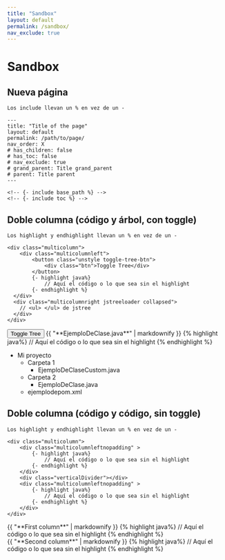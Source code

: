 ```yaml
---
title: "Sandbox"
layout: default
permalink: /sandbox/
nav_exclude: true
---
```


# Sandbox

## Nueva página

```
Los include llevan un % en vez de un -

---
title: "Title of the page"
layout: default
permalink: /path/to/page/
nav_order: X 
# has_children: false
# has_toc: false
# nav_exclude: true
# grand_parent: Title grand_parent
# parent: Title parent
---

<!-- {- include base_path %} -->
<!-- {- include toc %} -->
```

## Doble columna (código y árbol, con toggle)

```
Los highlight y endhighlight llevan un % en vez de un -

<div class="multicolumn">
    <div class="multicolumnleft">
        <button class="unstyle toggle-tree-btn">
            <div class="btn">Toggle Tree</div>
        </button>
        {- highlight java%}
            // Aquí el código o lo que sea sin el highlight
        {- endhighlight %}
  </div>
  <div class="multicolumnright jstreeloader collapsed">
    // <ul> </ul> de jstree
  </div>
</div>
```


<div class="multicolumn">
    <div class="multicolumnleft">
        <button class="unstyle toggle-tree-btn">
            <div class="btn">Toggle Tree</div>
        </button>
        {{ "**EjemploDeClase.java**"  | markdownify }}
        {% highlight java%}
            // Aquí el código o lo que sea sin el highlight
        {% endhighlight %}
    </div>
    <div class="multicolumnright jstreeloader collapsed">
        <ul>
            <li data-jstree='{"opened":true, "icon":"{{ base_path }}/assets/jstree/fa-folder-open.svg"}'>
            Mi proyecto
            <ul>
                <li data-jstree='{"icon":"{{ base_path }}/assets/jstree/fa-folder-open.svg"}'>
                Carpeta 1
                <ul>
                <li data-jstree='{"icon":"{{ base_path }}/assets/jstree/fa-file.svg"}'>EjemploDeClaseCustom.java</li>
                </ul>
                </li>
                <li data-jstree='{"icon":"{{ base_path }}/assets/jstree/fa-folder-open.svg"}'>
                Carpeta 2
                <ul>
                <li data-jstree='{"selected": true, "icon":"{{ base_path }}/assets/jstree/fa-file.svg"}'>EjemploDeClase.java</li>
                </ul>
                </li>
                <li data-jstree='{"icon":"{{ base_path }}/assets/jstree/fa-file.svg"}'>ejemplodepom.xml</li>
            </ul>
            </li>
        </ul>
    </div>
</div>

## Doble columna (código y código, sin toggle)

```
Los highlight y endhighlight llevan un % en vez de un -

<div class="multicolumn">
    <div class="multicolumnleftnopadding" >
        {- highlight java%}
            // Aquí el código o lo que sea sin el highlight
        {- endhighlight %}
    </div>
    <div class="verticalDivider"></div>
    <div class="multicolumnleftnopadding" >
        {- highlight java%}
            // Aquí el código o lo que sea sin el highlight
        {- endhighlight %}
    </div>
</div>
```
<div class="multicolumn">
    <div class="multicolumnleftnopadding" >
        {{ "**First column**"  | markdownify }}
        {% highlight java%}
            // Aquí el código o lo que sea sin el highlight
        {% endhighlight %}
    </div>
    <div class="verticalDivider"></div>
    <div class="multicolumnleftnopadding" >
        {{ "**Second column**"  | markdownify }}
        {% highlight java%}
            // Aquí el código o lo que sea sin el highlight
        {% endhighlight %}
    </div>
</div>